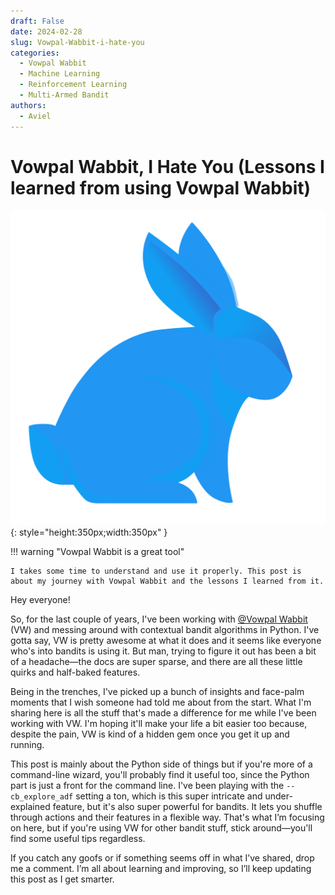 ```yaml
---
draft: False
date: 2024-02-28
slug: Vowpal-Wabbit-i-hate-you
categories:
  - Vowpal Wabbit
  - Machine Learning
  - Reinforcement Learning
  - Multi-Armed Bandit
authors:
  - Aviel
---
```

# Vowpal Wabbit, I Hate You (Lessons I learned from using Vowpal Wabbit)

![vw_logo](https://raw.githubusercontent.com/AvielMak/blog/c871ec1c0e0d3bad49ae5ea7465eb3f31bde923c/docs/assets/vw_logo.svg){: style="height:350px;width:350px" }

!!! warning "Vowpal Wabbit is a great tool"

    I takes some time to understand and use it properly. This post is about my journey with Vowpal Wabbit and the lessons I learned from it.

Hey everyone!

So, for the last couple of years, I've been working with [@Vowpal Wabbit](https://vowpalwabbit.org/) (VW) and messing around with contextual bandit algorithms in Python. I've gotta say, VW is pretty awesome at what it does and it seems like everyone who's into bandits is using it. But man, trying to figure it out has been a bit of a headache—the docs are super sparse, and there are all these little quirks and half-baked features.

Being in the trenches, I've picked up a bunch of insights and face-palm moments that I wish someone had told me about from the start. What I'm sharing here is all the stuff that's made a difference for me while I've been working with VW. I'm hoping it'll make your life a bit easier too because, despite the pain, VW is kind of a hidden gem once you get it up and running.

This post is mainly about the Python side of things but if you're more of a command-line wizard, you'll probably find it useful too, since the Python part is just a front for the command line. I've been playing with the `--cb_explore_adf` setting a ton, which is this super intricate and under-explained feature, but it's also super powerful for bandits. It lets you shuffle through actions and their features in a flexible way. That's what I’m focusing on here, but if you're using VW for other bandit stuff, stick around—you'll find some useful tips regardless.

If you catch any goofs or if something seems off in what I’ve shared, drop me a comment. I’m all about learning and improving, so I’ll keep updating this post as I get smarter.